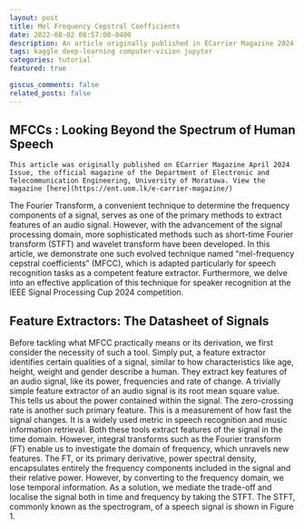 ```yaml
---
layout: post
title: Mel Frequency Cepstral Coefficients
date: 2022-08-02 08:57:00-0400
description: An article originally published in ECarrier Magazine 2024 April Issue
tags: kaggle deep-learning computer-vision jupyter
categories: tutorial
featured: true

giscus_comments: false
related_posts: false
---
```


## MFCCs : Looking Beyond the Spectrum of Human Speech

`This article was originally published on ECarrier Magazine April 2024 Issue, the official magazine of the Department of Electronic and Telecommunication Engineering, University of Moratuwa. View the magazine [here](https://ent.uom.lk/e-carrier-magazine/) `


The Fourier Transform, a convenient technique to determine the frequency components of a signal, serves as one of the primary methods to extract features of an audio signal. However, with the advancement of the signal processing domain, more sophisticated methods such as short-time Fourier transform (STFT) and wavelet transform have been developed. In this article, we demonstrate one such evolved technique named “mel-frequency cepstral coefficients” (MFCC), which is adapted particularly for speech recognition tasks as a competent feature extractor. Furthermore, we delve into an effective application of this technique for speaker recognition at the IEEE Signal Processing Cup 2024 competition.

## Feature Extractors: The Datasheet of Signals

Before tackling what MFCC practically means or its derivation, we first consider the necessity of such a tool. Simply put, a feature extractor identifies certain qualities of a signal, similar to how characteristics like age, height, weight  and gender describe a human. They extract key features of an audio signal, like its power, frequencies and rate of change. A trivially simple feature extractor of an audio signal is its root mean square value. This tells us about the power contained within the signal. The zero-crossing rate is another such primary feature. This is a measurement of how fast the signal changes. It is a widely used metric in speech recognition and music information retrieval. Both these tools extract features of the signal in the time domain. However, integral transforms such as the Fourier transform (FT) enable us to investigate the domain of frequency, which unravels new features. The FT, or its primary derivative, power spectral density, encapsulates entirely the frequency components included in the signal and their relative power. However, by converting to the frequency domain, we lose temporal information. As a solution, we mediate the trade-off and localise the signal both in time and frequency by taking the STFT. The STFT, commonly known as the spectrogram, of a speech signal is shown in Figure 1.
